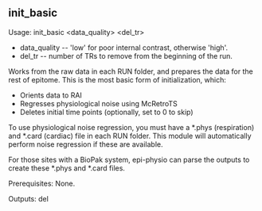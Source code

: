 init_basic
----------
Usage: init_basic <data_quality> <del_tr>

+ data_quality -- 'low' for poor internal contrast, otherwise 'high'.
+ del_tr -- number of TRs to remove from the beginning of the run.

Works from the raw data in each RUN folder, and prepares the data for the rest of epitome. This is the most basic form of initialization, which:

+ Orients data to RAI
+ Regresses physiological noise using McRetroTS
+ Deletes initial time points (optionally, set to 0 to skip)

To use physiological noise regression, you must have a *.phys (respiration) and *.card (cardiac) file in each RUN folder. This module will automatically perform noise regression if these are available.

For those sites with a BioPak system, epi-physio can parse the outputs to create these *.phys and *.card files.

Prerequisites: None.

Outputs: del
